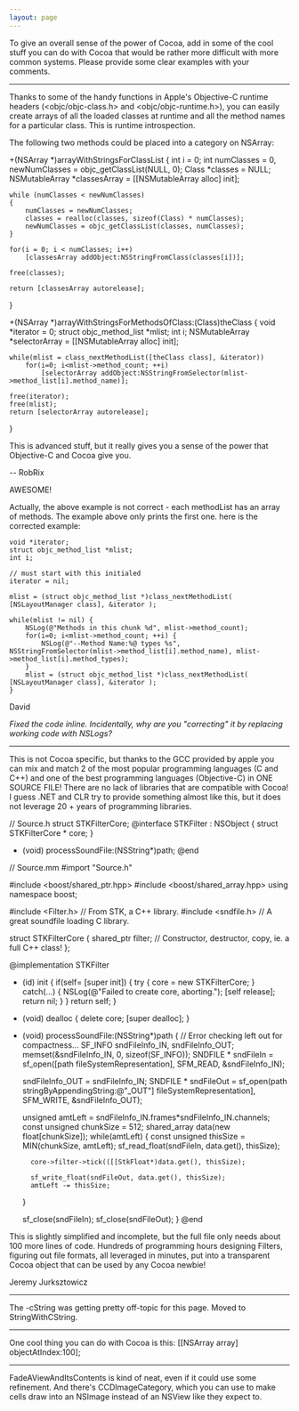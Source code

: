 ```yaml
---
layout: page
---
```


To give an overall sense of the power of Cocoa, add in some of the cool stuff you can do with Cocoa that would be rather more difficult with more common systems. Please provide some clear examples with your comments.

----

Thanks to some of the handy functions in Apple's Objective-C runtime headers (<objc/objc-class.h> and <objc/objc-runtime.h>), you can easily create arrays of all the loaded classes at runtime and all the method names for a particular class.  This is runtime introspection.

The following two methods could be placed into a category on NSArray:

    
+(NSArray *)arrayWithStringsForClassList
{
	int i = 0;
	int numClasses = 0, newNumClasses = objc_getClassList(NULL, 0);
    Class *classes = NULL;
	NSMutableArray *classesArray = [[NSMutableArray alloc] init];
	
    while (numClasses < newNumClasses)
	{
        numClasses = newNumClasses;
        classes = realloc(classes, sizeof(Class) * numClasses);
        newNumClasses = objc_getClassList(classes, numClasses);
    }
	
	for(i = 0; i < numClasses; i++)
		[classesArray addObject:NSStringFromClass(classes[i])];
	
    free(classes);
	
	return [classesArray autorelease];
}

+(NSArray *)arrayWithStringsForMethodsOfClass:(Class)theClass
{
	void *iterator = 0;
	struct objc_method_list *mlist;
	int i;
	NSMutableArray *selectorArray = [[NSMutableArray alloc] init];
	
	while(mlist = class_nextMethodList([theClass class], &iterator))
		for(i=0; i<mlist->method_count; ++i)
			[selectorArray addObject:NSStringFromSelector(mlist->method_list[i].method_name)];
	
	free(iterator);
	free(mlist);
	return [selectorArray autorelease];
}



This is advanced stuff, but it really gives you a sense of the power that Objective-C and Cocoa give you.

-- RobRix

AWESOME!

Actually, the above example is not correct - each methodList has an array of methods. The example above only prints the first one. here is the corrected example:

    
	void *iterator;
	struct objc_method_list *mlist; 
	int i;

 	// must start with this initialed   
	iterator = nil;
	
	mlist = (struct objc_method_list *)class_nextMethodList( [NSLayoutManager class], &iterator );
	
	while(mlist != nil) {
		NSLog(@"Methods in this chunk %d", mlist->method_count);
		for(i=0; i<mlist->method_count; ++i) {
			NSLog(@"--Method Name:%@ types %s", NSStringFromSelector(mlist->method_list[i].method_name), mlist->method_list[i].method_types);
		}
		mlist = (struct objc_method_list *)class_nextMethodList( [NSLayoutManager class], &iterator );
	}


David

*Fixed the code inline. Incidentally, why are you "correcting" it by replacing working code with NSLog<nowiki/>s?*

----

This is not Cocoa specific, but thanks to the GCC provided by apple you can mix and match 2 of the most popular programming languages (C and C++) and one of the best programming languages (Objective-C) in ONE SOURCE FILE! There are no lack of libraries that are compatible with Cocoa! I guess .NET and CLR try to provide something almost like this, but it does not leverage 20 + years of programming libraries.

    
// Source.h
struct STKFilterCore;
@interface STKFilter : NSObject
{
    struct STKFilterCore * core;
}
- (void) processSoundFile:(NSString*)path;
@end

// Source.mm
#import "Source.h"

#include <boost/shared_ptr.hpp>
#include <boost/shared_array.hpp>
using namespace boost;

#include <Filter.h> // From STK, a C++ library.
#include <sndfile.h> // A great soundfile loading C library.

struct STKFilterCore
{
    shared_ptr<Filter> filter;
    // Constructor, destructor, copy, ie. a full C++ class!
};

@implementation STKFilter
- (id) init
{
    if(self= [super init]) {
        try { core = new STKFilterCore; } catch(...) { 
            NSLog(@"Failed to create core, aborting.");
            [self release];
            return nil;
        }
    }
    return self;
}
- (void) dealloc
{
    delete core;
    [super dealloc];
}
- (void) processSoundFile:(NSString*)path
{
    // Error checking left out for compactness...
    SF_INFO sndFileInfo_IN, sndFileInfo_OUT;
    memset(&sndFileInfo_IN, 0, sizeof(SF_INFO));
    SNDFILE * sndFileIn  = sf_open([path fileSystemRepresentation], SFM_READ, &sndFileInfo_IN);

    sndFileInfo_OUT = sndFileInfo_IN;
    SNDFILE * sndFileOut = sf_open(path stringByAppendingString:@"_OUT"] fileSystemRepresentation], 
        SFM_WRITE, &sndFileInfo_OUT);	

    unsigned amtLeft = sndFileInfo_IN.frames*sndFileInfo_IN.channels;
    const unsigned chunkSize = 512;
    shared_array<float> data(new float[chunkSize]);
    while(amtLeft) {
        const unsigned thisSize = MIN(chunkSize, amtLeft);
        sf_read_float(sndFileIn, data.get(), thisSize);
       
        core->filter->tick(([[StkFloat*)data.get(), thisSize);

        sf_write_float(sndFileOut, data.get(), thisSize);
        amtLeft -= thisSize;
    }
	
    sf_close(sndFileIn);
    sf_close(sndFileOut);
}
@end


This is slightly simplified and incomplete, but the full file only needs about 100 more lines of code. Hundreds of programming hours designing Filters, figuring out file formats, all leveraged in minutes, put into a transparent Cocoa object that can be used by any Cocoa newbie!

Jeremy Jurksztowicz

----

The     -cString was getting pretty off-topic for this page. Moved to StringWithCString.

----

One cool thing you can do with Cocoa is this:
    [[NSArray array] objectAtIndex:100];

----
FadeAViewAndItsContents is kind of neat, even if it could use some refinement. And there's CCDImageCategory, which you can use to make cells draw into an NSImage instead of an NSView like they expect to.
